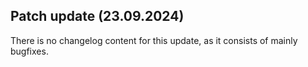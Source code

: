 ## Patch update (23.09.2024)
There is no changelog content for this update, as it consists of mainly bugfixes.